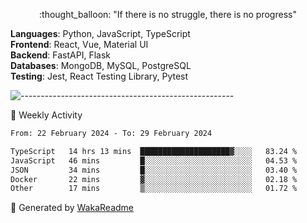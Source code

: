 <p align="center"> 
  :thought_balloon: "If there is no struggle, there is no progress"
</p>

<p align="left">
  <strong>Languages</strong>: Python, JavaScript, TypeScript<br>
  <strong>Frontend</strong>: React, Vue, Material UI<br>
  <strong>Backend</strong>: FastAPI, Flask<br>
  <strong>Databases</strong>: MongoDB, MySQL, PostgreSQL<br>
  <strong>Testing</strong>: Jest, React Testing Library, Pytest<br>
</p>

![-----------------------------------------------------](https://raw.githubusercontent.com/andreasbm/readme/master/assets/lines/vintage.png)

🎯 Weekly Activity

<!--START_SECTION:waka-->

```txt
From: 22 February 2024 - To: 29 February 2024

TypeScript   14 hrs 13 mins  ████████████████████▓░░░░   83.24 %
JavaScript   46 mins         █░░░░░░░░░░░░░░░░░░░░░░░░   04.53 %
JSON         34 mins         █░░░░░░░░░░░░░░░░░░░░░░░░   03.40 %
Docker       22 mins         ▓░░░░░░░░░░░░░░░░░░░░░░░░   02.18 %
Other        17 mins         ▒░░░░░░░░░░░░░░░░░░░░░░░░   01.72 %
```

<!--END_SECTION:waka-->


🚀 Generated by [WakaReadme](https://github.com/athul/waka-readme)

